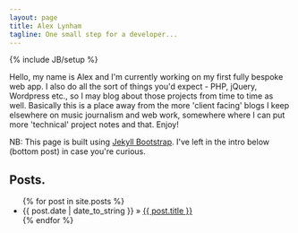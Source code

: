 ```yaml
---
layout: page
title: Alex Lynham
tagline: One small step for a developer...
---
```

{% include JB/setup %}

Hello, my name is Alex and I'm currently working on my first fully bespoke web app. I also do all the sort of things you'd expect - PHP, jQuery, Wordpress etc., so I may blog about those projects from time to time as well. Basically this is a place away from the more 'client facing' blogs I keep elsewhere on music journalism and web work, somewhere where I can put more 'technical' project notes and that. Enjoy!

NB: This page is built using <a href="http://jekyllbootstrap.com/">Jekyll Bootstrap</a>. I've left in the intro below (bottom post) in case you're curious.

## Posts.

<ul class="posts">
  {% for post in site.posts %}
    <li><span>{{ post.date | date_to_string }}</span> &raquo; <a href="{{ BASE_PATH }}{{ post.url }}">{{ post.title }}</a></li>
  {% endfor %}
</ul>




